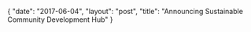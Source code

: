 {
   "date": "2017-06-04",
   "layout": "post",
   "title": "Announcing Sustainable Community Development Hub"
}

